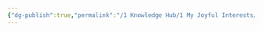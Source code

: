 ```yaml
---
{"dg-publish":true,"permalink":"/1 Knowledge Hub/1 My Joyful Interests/People/Subramanyam TS/","noteIcon":""}
---
```


